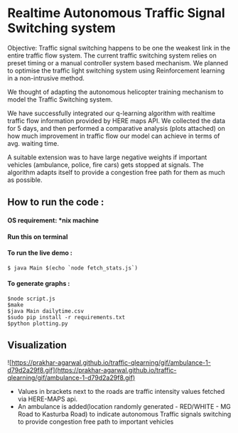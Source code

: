 # Realtime Autonomous Traffic Signal Switching system 

Objective: Traffic signal switching happens to be one the weakest link in the entire traffic flow system. The current traffic switching system relies on preset timing or a manual controller system based mechanism. We planned to optimise the traffic light switching system using Reinforcement learning in a non-intrusive method.

We thought of adapting the autonomous helicopter training mechanism to model the Traffic Switching system.

We have successfully integrated our q-learning algorithm with realtime traffic flow information provided by HERE maps API. We collected the data for 5 days, and then performed a comparative analysis (plots attached) on how much improvement in traffic flow our model can achieve in terms of avg. waiting time.

A suitable extension was to have large negative weights if important vehicles (ambulance, police, fire cars) gets stopped at signals. The algorithm adapts itself to provide a congestion free path for them as much as possible.

## How to run the code :

#### OS requirement: *nix machine
#### Run this on terminal
#### To run the live demo :

    $ java Main $(echo `node fetch_stats.js`)
    
#### To generate graphs :

    $node script.js 
    $make
    $java Main dailytime.csv 
    $sudo pip install -r requirements.txt 
    $python plotting.py
    
## Visualization

![https://prakhar-agarwal.github.io/traffic-qlearning/gif/ambulance-1-d79d2a29f8.gif](https://prakhar-agarwal.github.io/traffic-qlearning/gif/ambulance-1-d79d2a29f8.gif)

* Values in brackets next to the roads are traffic intensity values fetched via HERE-MAPS api.
* An ambulance is added(location randomly generated - RED/WHITE - MG Road to Kasturba Road) to indicate autonomous Traffic signals switching to provide congestion free path to important vehicles
